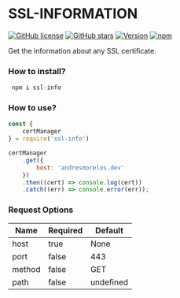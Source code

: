 # SSL-INFORMATION

[![GitHub license](https://img.shields.io/github/license/AndresMorelos/ssl-information?style=flat-square)](https://github.com/AndresMorelos/ssl-info/blob/master/LICENSE)
[![GitHub stars](https://img.shields.io/github/stars/AndresMorelos/ssl-info?style=flat-square)](https://github.com/AndresMorelos/ssl-info/stargazers)
[![Version](https://img.shields.io/npm/v/ssl-information.svg?style=flat-square)](https://www.npmjs.com/package/ssl-info)
[![npm](https://img.shields.io/npm/dw/ssl-information?style=flat-square)](https://www.npmjs.com/package/ssl-information)

Get the information about any SSL certificate.

### How to install?
```js
 npm i ssl-info
```

### How to use?

``` js
const {
    certManager
} = require('ssl-info')

certManager
    .get({
        host: 'andresmorelos.dev'
    })
    .then((cert) => console.log(cert))
    .catch((err) => console.error(err));
```

### Request Options

| Name   | Required | Default   |
| ------ | ---------| --------- |
| host   | true     | None      |
| port   | false    | 443       |
| method | false    | GET       |
| path   | false    | undefined |
